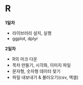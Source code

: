 # R

**1일차**
+ 라이브러리 설치, 실행
+ ggplot, dplyr


**2일차**
+ R의 마크 다운
+ 목차 만들기, 시각화, 이미지 파일
+ 문자형, 숫자형 데이터 찾기
+ 파일 내보내기 & 불러오기(csv, 엑셀)